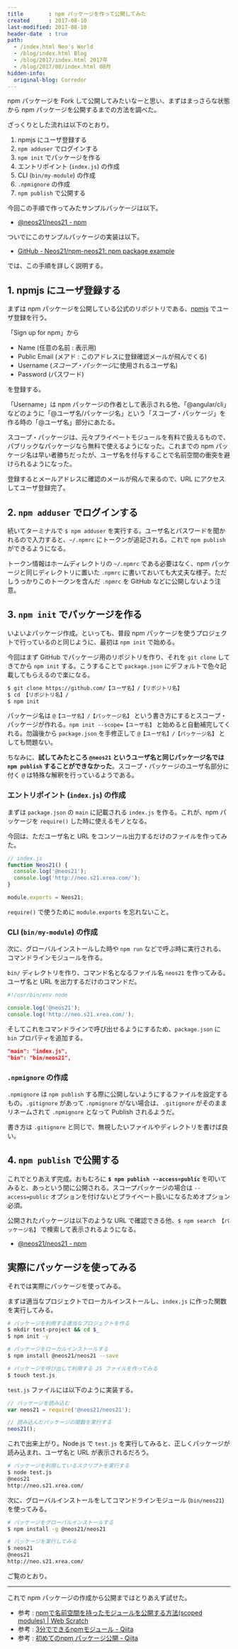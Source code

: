 ```yaml
---
title        : npm パッケージを作って公開してみた
created      : 2017-08-10
last-modified: 2017-08-10
header-date  : true
path:
  - /index.html Neo's World
  - /blog/index.html Blog
  - /blog/2017/index.html 2017年
  - /blog/2017/08/index.html 08月
hidden-info:
  original-blog: Corredor
---
```


npm パッケージを Fork して公開してみたいなーと思い、まずはまっさらな状態から npm パッケージを公開するまでの方法を調べた。

ざっくりとした流れは以下のとおり。

1. npmjs にユーザ登録する
2. `npm adduser` でログインする
3. `npm init` でパッケージを作る
4. エントリポイント (`index.js`) の作成
5. CLI (`bin/my-module`) の作成
6. `.npmignore` の作成
7. `npm publish` で公開する

今回この手順で作ってみたサンプルパッケージは以下。

- [@neos21/neos21 - npm](https://www.npmjs.com/package/@neos21/neos21)

ついでにこのサンプルパッケージの実装は以下。

- [GitHub - Neos21/npm-neos21: npm package example](https://github.com/Neos21/npm-neos21)

では、この手順を詳しく説明する。

## 1. npmjs にユーザ登録する

まずは npm パッケージを公開している公式のリポジトリである、[npmjs](https://www.npmjs.com/) でユーザ登録を行う。

「Sign up for npm」から

- Name (任意の名前 : 表示用)
- Public Email (メアド : このアドレスに登録確認メールが飛んでくる)
- Username (*スコープ・パッケージ*に使用されるユーザ名)
- Password (パスワード)

を登録する。

「Username」は npm パッケージの作者として表示される他、「@angular/cli」などのように「@ユーザ名/パッケージ名」という「スコープ・パッケージ」を作る時の「@ユーザ名」部分にあたる。

スコープ・パッケージは、元々プライベートモジュールを有料で扱えるもので、パブリックなパッケージなら無料で使えるようになった。これまでの npm パッケージ名は早い者勝ちだったが、ユーザ名を付与することで名前空間の衝突を避けられるようになった。

登録するとメールアドレスに確認のメールが飛んで来るので、URL にアクセスしてユーザ登録完了。

## 2. `npm adduser` でログインする

続いてターミナルで `$ npm adduser` を実行する。ユーザ名とパスワードを聞かれるので入力すると、`~/.npmrc` にトークンが追記される。これで `npm publish` ができるようになる。

トークン情報はホームディレクトリの `~/.npmrc` である必要はなく、npm パッケージと同じディレクトリに置いた `.npmrc` に書いておいても大丈夫な様子。ただしうっかりこのトークンを含んだ `.npmrc` を GitHub などに公開しないよう注意。

## 3. `npm init` でパッケージを作る

いよいよパッケージ作成。といっても、普段 npm パッケージを使うプロジェクトで行っているのと同じように、最初は `npm init` で始める。

今回はまず GitHub でパッケージ用のリポジトリを作り、それを `git clone` してきてから `npm init` する。こうすることで `package.json` にデフォルトで色々記載してもらえるので楽になる。

```bash
$ git clone https://github.com/【ユーザ名】/【リポジトリ名】
$ cd 【リポジトリ名】/
$ npm init
```

パッケージ名は `@【ユーザ名】/【パッケージ名】` という書き方にするとスコープ・パッケージが作れる。`npm init --scope=【ユーザ名】` と始めると自動補完してくれる。勿論後から `package.json` を手修正して `@【ユーザ名】/【パッケージ名】` としても問題ない。

ちなみに、**試してみたところ `@neos21` というユーザ名と同じパッケージ名では `npm publish` することができなかった**。スコープ・パッケージのユーザ名部分に付く `@` は特殊な解釈を行っているようである。

### エントリポイント (`index.js`) の作成

まずは `package.json` の `main` に記載される `index.js` を作る。これが、npm パッケージを `require()` した時に使えるモノとなる。

今回は、ただユーザ名と URL をコンソール出力するだけのファイルを作ってみた。

```javascript
// index.js
function Neos21() {
  console.log('@neos21');
  console.log('http://neo.s21.xrea.com/');
}

module.exports = Neos21;
```

`require()` で使うために `module.exports` を忘れないこと。

### CLI (`bin/my-module`) の作成

次に、グローバルインストールした時や `npm run` などで呼ぶ時に実行される、コマンドラインモジュールを作る。

`bin/` ディレクトリを作り、コマンド名となるファイル名 `neos21` を作ってみる。ユーザ名と URL を出力するだけのコマンドだ。

```javascript
#!/usr/bin/env node

console.log('@neos21');
console.log('http://neo.s21.xrea.com/');
```

そしてこれをコマンドラインで呼び出せるようにするため、`package.json` に `bin` プロパティを追加する。

```json
"main": "index.js",
"bin": "bin/neos21",
```

### `.npmignore` の作成

`.npmignore` は `npm publish` する際に公開しないようにするファイルを設定するもの。`.gitignore` があって `.npmignore` がない場合は、`.gitignore` がそのままリネームされて `.npmignore` となって Publish されるようだ。

書き方は `.gitignore` と同じで、無視したいファイルやディレクトリを書けば良い。

## 4. `npm publish` で公開する

これでとりあえず完成。おもむろに **`$ npm publish --access=public`** を叩いてみると、あっという間に公開される。スコープパッケージの場合は `--access=public` オプションを付けないとプライベート扱いになるためオプション必須。

公開されたパッケージは以下のような URL で確認できる他、`$ npm search 【パッケージ名】` で検索して表示されるようになる。

- [@neos21/neos21 - npm](https://www.npmjs.com/package/@neos21/neos21)

## 実際にパッケージを使ってみる

それでは実際にパッケージを使ってみる。

まずは適当なプロジェクトでローカルインストールし、`index.js` に作った関数を実行してみる。

```bash
# パッケージを利用する適当なプロジェクトを作る
$ mkdir test-project && cd $_
$ npm init -y

# パッケージをローカルインストールする
$ npm install @neos21/neos21 --save

# パッケージを呼び出して利用する JS ファイルを作ってみる
$ touch test.js
```

`test.js` ファイルには以下のように実装する。

```javascript
// パッケージを読み込む
var neos21 = require('@neos21/neos21');

// 読み込んだパッケージの関数を実行する
neos21();
```

これで出来上がり。Node.js で `test.js` を実行してみると、正しくパッケージが読み込まれ、ユーザ名と URL が表示されるだろう。

```bash
# パッケージを利用しているスクリプトを実行する
$ node test.js
@neos21
http://neo.s21.xrea.com/
```

次に、グローバルインストールをしてコマンドラインモジュール (`bin/neos21`) を使ってみる。

```bash
# パッケージをグローバルインストールする
$ npm install -g @neos21/neos21

# パッケージを実行してみる
$ neos21
@neos21
http://neo.s21.xrea.com/
```

ご覧のとおり。

---

これで npm パッケージの作成から公開まではとりあえず試せた。

- 参考 : [npmで名前空間を持ったモジュールを公開する方法(scoped modules) | Web Scratch](http://efcl.info/2015/04/30/npm-namespace/)
- 参考 : [3分でできるnpmモジュール - Qiita](http://qiita.com/fnobi/items/f6b1574fb9f4518ed520)
- 参考 : [初めてのnpm パッケージ公開 - Qiita](http://qiita.com/TsutomuNakamura/items/f943e0490d509f128ae2)
